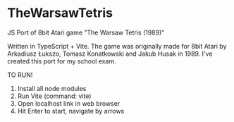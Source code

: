 # TheWarsawTetris
JS Port of 8bit Atari game "The Warsaw Tetris (1989)"

Written in TypeScript + Vite. 
The game was originally made for 8bit Atari by Arkadiusz Łukszo, Tomasz Konatkowski and Jakub Husak in 1989. 
I've created this port for my school exam.

TO RUN!
1. Install all node modules
2. Run Vite (command: vite)
3. Open localhost link in web browser
4. Hit Enter to start, navigate by arrows
